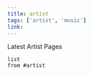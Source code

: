 ```yaml
---
title: artist
tags: ['artist', 'music']
link:
---
```


Latest Artist Pages

``` dataview
list
from #artist 
```